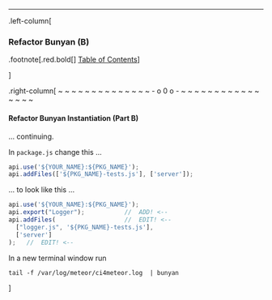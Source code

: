 ---
.left-column[
  ### Refactor Bunyan (B)
.footnote[.red.bold[] [Table of Contents](./)] 
<!-- H -->]
.right-column[
~ ~ ~ ~ ~ ~ ~ ~ ~ ~ ~ ~ ~ ~ - o 0 o - ~ ~ ~ ~ ~ ~ ~ ~ ~ ~ ~ ~ ~ ~ ~ ~

#### Refactor Bunyan Instantiation (Part B)

... continuing.

In ```package.js``` change this ...
```javascript
api.use('${YOUR_NAME}:${PKG_NAME}');
api.addFiles(['${PKG_NAME}-tests.js'], ['server']);
```
... to look like this ...
```javascript
api.use('${YOUR_NAME}:${PKG_NAME}');
api.export("Logger");           //  ADD! <--
api.addFiles(                   //  EDIT! <--
  ["logger.js", '${PKG_NAME}-tests.js'],
  ['server']
);   //  EDIT! <--
```
In a new terminal window run
```terminal
tail -f /var/log/meteor/ci4meteor.log  | bunyan
```

<!-- B -->]
